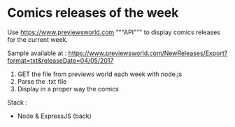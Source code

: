 # Comics releases of the week

Use https://www.previewsworld.com """API""" to display comics releases for the current week.

Sample available at : https://www.previewsworld.com/NewReleases/Export?format=txt&releaseDate=04/05/2017

 1. GET the file from previews world each week with node.js
 2. Parse the .txt file
 3. Display in a proper way the comics
 
 Stack :
  * Node & ExpressJS (back)

